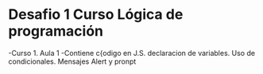 
<h1> Desafio 1 Curso Lógica de programación</h1>

-Curso 1. Aula 1
-Contiene c{odigo en J.S. declaracion de variables. Uso de condicionales. Mensajes Alert y pronpt
